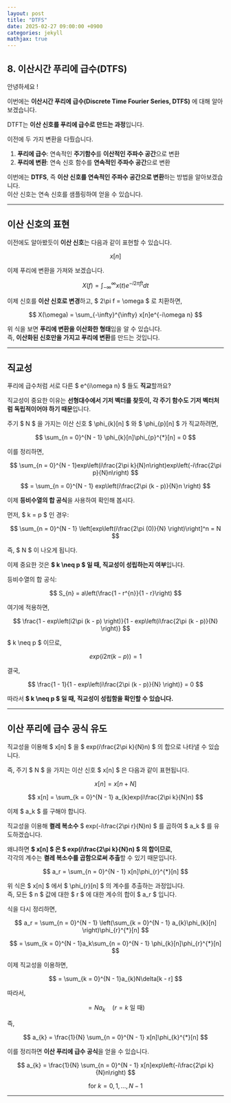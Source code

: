 ```yaml
---
layout: post
title: "DTFS"
date: 2025-02-27 09:00:00 +0900
categories: jekyll
mathjax: true
---
```


## **8. 이산시간 푸리에 급수(DTFS)**

안녕하세요 !

이번에는 **이산시간 푸리에 급수(Discrete Time Fourier Series, DTFS)** 에 대해 알아보겠습니다.

DTFT는 **이산 신호를 푸리에 급수로 만드는 과정**입니다.

이전에 두 가지 변환을 다뤘습니다.

1. **푸리에 급수**: 연속적인 **주기함수**를 **이산적인 주파수 공간**으로 변환  
2. **푸리에 변환**: 연속 신호 함수를 **연속적인 주파수 공간**으로 변환  

이번에는 **DTFS**, 즉 **이산 신호를 연속적인 주파수 공간으로 변환**하는 방법을 알아보겠습니다.  
이산 신호는 연속 신호를 샘플링하여 얻을 수 있습니다.

---

## **이산 신호의 표현**

이전에도 알아봤듯이 **이산 신호**는 다음과 같이 표현할 수 있습니다.

$$
x[n]
$$

이제 푸리에 변환을 가져와 보겠습니다.

$$
X(f) = \int_{-\infty}^{\infty} x(t)e^{-i2\pi ft} dt
$$

이제 신호를 **이산 신호로 변경**하고, $ 2\pi f = \omega $ 로 치환하면,

$$
X(\omega) = \sum_{-\infty}^{\infty} x[n]e^{-i\omega n}
$$

위 식을 보면 **푸리에 변환을 이산화한 형태**임을 알 수 있습니다.  
즉, **이산화된 신호만을 가지고 푸리에 변환**를 만드는 것입니다.

---

## **직교성**

푸리에 급수처럼 서로 다른 $ e^{i\omega n} $ 들도 **직교**할까요?

직교성이 중요한 이유는 **선형대수에서 기저 벡터를 찾듯이, 각 주기 함수도 기저 벡터처럼 독립적이어야 하기 때문**입니다.

주기 $ N $ 을 가지는 이산 신호 $ \phi_{k}[n] $ 와 $ \phi_{p}[n] $ 가 직교하려면,

$$
\sum_{n = 0}^{N - 1} \phi_{k}[n]\phi_{p}^{*}[n] = 0
$$

이를 정리하면,

$$
\sum_{n = 0}^{N - 1}exp\left(i\frac{2\pi k}{N}n\right)exp\left(-i\frac{2\pi p}{N}n\right)
$$

$$
= \sum_{n = 0}^{N - 1} exp\left(i\frac{2\pi (k - p)}{N}n \right)
$$

이제 **등비수열의 합 공식**을 사용하여 확인해 봅시다.

먼저, $ k = p $ 인 경우:

$$
\sum_{n = 0}^{N - 1} \left[exp\left(i\frac{2\pi (0)}{N} \right)\right]^n = N
$$

즉, $ N $ 이 나오게 됩니다.

이제 중요한 것은 **$ k \neq p $ 일 때, 직교성이 성립하는지 여부**입니다.

등비수열의 합 공식:

$$
S_{n} = a\left(\frac{1 - r^{n}}{1 - r}\right)
$$

여기에 적용하면,

$$
\frac{1 - exp\left(i2\pi (k - p) \right)}{1 - exp\left(i\frac{2\pi (k - p)}{N} \right)}
$$

$ k \neq p $ 이므로,

$$
exp\left(i2\pi (k - p) \right) = 1
$$

결국,

$$
\frac{1 - 1}{1 - exp\left(i\frac{2\pi (k - p)}{N} \right)} = 0
$$

따라서 **$ k \neq p $ 일 때, 직교성이 성립함을 확인할 수 있습니다.**

---

## **이산 푸리에 급수 공식 유도**

직교성을 이용해 $ x[n] $ 을 $ exp(i\frac{2\pi k}{N}n) $ 의 합으로 나타낼 수 있습니다.

즉, 주기 $ N $ 을 가지는 이산 신호 $ x[n] $ 은 다음과 같이 표현됩니다.

$$
x[n] = x[n + N]
$$

$$
x[n] = \sum_{k = 0}^{N - 1} a_{k}exp(i\frac{2\pi k}{N}n)
$$

이제 $ a_k $ 를 구해야 합니다.

직교성을 이용해 **켤레 복소수** $ exp(-i\frac{2\pi r}{N}n) $ 를 곱하여 $ a_k $ 를 유도하겠습니다.

왜냐하면 **$ x[n] $ 은 $ exp(i\frac{2\pi k}{N}n) $ 의 합이므로**,  
각각의 계수는 **켤레 복소수를 곱함으로써 추출**할 수 있기 때문입니다.

$$
a_r = \sum_{n = 0}^{N - 1} x[n]\phi_{r}^{*}[n]
$$

위 식은 $ x[n] $ 에서 $ \phi_{r}[n] $ 의 계수를 추출하는 과정입니다.  
즉, 모든 $ n $ 값에 대한 $ r $ 에 대한 계수의 합이 $ a_r $ 입니다.

식을 다시 정리하면,

$$
a_r = \sum_{n = 0}^{N - 1} \left(\sum_{k = 0}^{N - 1} a_{k}\phi_{k}[n] \right)\phi_{r}^{*}[n]
$$

$$
= \sum_{k = 0}^{N - 1}a_k\sum_{n = 0}^{N - 1} \phi_{k}[n]\phi_{r}^{*}[n]
$$

이제 직교성을 이용하면,

$$
= \sum_{k = 0}^{N - 1}a_{k}N\delta[k - r]
$$

따라서,

$$
= Na_{k} \quad (r = k \text{ 일 때})
$$

즉,

$$
a_{k} = \frac{1}{N} \sum_{n = 0}^{N - 1} x[n]\phi_{k}^{*}[n]
$$

이를 정리하면 **이산 푸리에 급수 공식**을 얻을 수 있습니다.

$$
a_{k} = \frac{1}{N} \sum_{n = 0}^{N - 1} x[n]exp\left(-i\frac{2\pi k}{N}n\right)
$$

$$
\text{for } k = 0, 1, \dots, N - 1
$$

---

